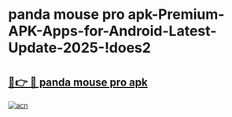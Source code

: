 # panda mouse pro apk-Premium-APK-Apps-for-Android-Latest-Update-2025-!does2

# <h2><a href="https://googleone.com">🔗👉 🔴 panda mouse pro apk</a></h2>

[![acn](https://github.com/user-attachments/assets/0f9c940e-d8b0-45ae-aac7-cd30a18b3e1c)](https://googleone.com)

